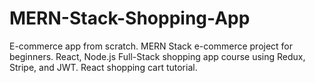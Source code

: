 # MERN-Stack-Shopping-App
E-commerce app from scratch. MERN Stack e-commerce project for beginners. React, Node.js Full-Stack shopping app course using Redux, Stripe, and JWT. React shopping cart tutorial.
